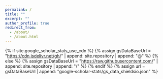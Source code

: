 ```yaml
---
permalink: /
title: ""
excerpt: ""
author_profile: true
redirect_from: 
  - /about/
  - /about.html
---
```


{% if site.google_scholar_stats_use_cdn %}
{% assign gsDataBaseUrl = "https://cdn.jsdelivr.net/gh/" | append: site.repository | append: "@" %}
{% else %}
{% assign gsDataBaseUrl = "https://raw.githubusercontent.com/" | append: site.repository | append: "/" %}
{% endif %}
{% assign url = gsDataBaseUrl | append: "google-scholar-stats/gs_data_shieldsio.json" %}


<div class="section" id="about-section">
<span class='anchor' id='about-the-team'></span>
The ultimate vision for **SketchX** is to understand how seeing can be explained by drawing. In other words, how a better understanding of human sketch data can be translated into insights on how human visual systems operate — and in turn, how such insights can benefit computer vision and cognitive science at large.

SketchX has been actively investigating all aspects of sketch research since 2012. The problems we study range from conventional tasks such as sketch recognition and sketch synthesis, to those we have pioneered, such as fine-grained sketch-based image retrieval and memory-aware forensic sketch analysis.
</div>

<div class="section" id="team-members-section">
<span class='anchor' id='team-members'></span>
## 👥Team Members
<img src="{{ '/images/team_member.png' | relative_url }}" alt="Team Member" style="max-width: 800px; display: block; margin-top: 1em;">
</div>


<div class="section" id="publications-section">
<span class='anchor' id='team-publications'></span>
## 📝 Team Publications
1. [**Deeper, Broader and Artier Domain Generalization**](http://openaccess.thecvf.com/content_iccv_2017/html/Li_Deeper_Broader_and_ICCV_2017_paper.html)  
   *Da Li, Yongxin Yang, Yi-Zhe Song, Timothy M. Hospedales*

2. [**Learning to generalize: Meta-learning for domain generalization**](https://ojs.aaai.org/index.php/AAAI/article/view/11596)  
   *Da Li, Yongxin Yang, Yi-Zhe Song, Timothy M Hospedales* 

3. [**Episodic training for domain generalization**](http://openaccess.thecvf.com/content_ICCV_2019/html/Li_Episodic_Training_for_Domain_Generalization_ICCV_2019_paper.html)  
   *Da Li, Jianshu Zhang, Yongxin Yang, Cong Liu, Yi-Zhe Song, Timothy M Hospedales* 

4. [**Fine-grained visual classification via progressive multi-granularity training of jigsaw patches**](https://link.springer.com/chapter/10.1007/978-3-030-58565-5_10)  
   *Ruoyi Du, Dongliang Chang, Ayan Kumar Bhunia, Jiyang Xie, Yi-Zhe Song, Zhanyu Ma, Jun Guo*

5. [**The devil is in the channels: Mutual-channel loss for fine-grained image classification**](https://ieeexplore.ieee.org/abstract/document/9005389/)  
   *Dongliang Chang, Yifeng Ding, Jiyang Xie, Ayan Kumar Bhunia, Xiaoxu Li, Zhanyu Ma, Ming Wu, Jun Guo, Yi-Zhe Song*

6. [**Fine-grained image analysis with deep learning: A survey**](https://ieeexplore.ieee.org/abstract/document/9609630/)  
   *Xiu-Shen Wei, Yi-Zhe Song, Oisin Mac Aodha, Jianxin Wu, Yuxin Peng, Jinhui Tang, Jian Yang, Serge Belongie* 

7. [**Sketch-a-net: A deep neural network that beats humans**](https://link.springer.com/article/10.1007/s11263-016-0932-3)  
   *Qian Yu, Yongxin Yang, Feng Liu, Yi-Zhe Song, Tao Xiang, Timothy M Hospedales* 

8. [**Deep Spatial-Semantic Attention for Fine-Grained Sketch-Based Image Retrieval**](http://openaccess.thecvf.com/content_iccv_2017/html/Song_Deep_Spatial-Semantic_Attention_ICCV_2017_paper.html)  
   *Jifei Song, Yu Qian, Yi-Zhe Song, Tao Xiang, Timothy Hospedales* 

9. [**Generalizable person re-identification by domain-invariant mapping network**](http://openaccess.thecvf.com/content_CVPR_2019/html/Song_Generalizable_Person_Re-Identification_by_Domain-Invariant_Mapping_Network_CVPR_2019_paper.html)  
   *Jifei Song, Yongxin Yang, Yi-Zhe Song, Tao Xiang, Timothy M Hospedales*

10. [**Sketch-a-net that beats humans**](https://arxiv.org/abs/1501.07873)  
   *Qian Yu, Yongxin Yang, Yi-Zhe Song, Tao Xiang, Timothy Hospedales*
    
11. [**Sketch-based image retrieval via siamese convolutional neural network**](https://ieeexplore.ieee.org/abstract/document/7532801/)  
   *Yonggang Qi, Yi-Zhe Song, Honggang Zhang, Jun Liu* 

12. [**Simpler is better: Few-shot semantic segmentation with classifier weight transformer**](http://openaccess.thecvf.com/content/ICCV2021/html/Lu_Simpler_Is_Better_Few-Shot_Semantic_Segmentation_With_Classifier_Weight_Transformer_ICCV_2021_paper.html)  
   *Zhihe Lu, Sen He, Xiatian Zhu, Li Zhang, Yi-Zhe Song, Tao Xiang*

13. [**Sketchmate: Deep hashing for million-scale human sketch retrieval**](http://openaccess.thecvf.com/content_cvpr_2018/html/Xu_SketchMate_Deep_Hashing_CVPR_2018_paper.html)  
   *Peng Xu, Yongye Huang, Tongtong Yuan, Kaiyue Pang, Yi-Zhe Song, Tao Xiang, Timothy M Hospedales, Zhanyu Ma, Jun Guo*

14. [**Doodle to search: Practical zero-shot sketch-based image retrieval**](http://openaccess.thecvf.com/content_CVPR_2019/html/Dey_Doodle_to_Search_Practical_Zero-Shot_Sketch-Based_Image_Retrieval_CVPR_2019_paper.html)  
   *Sounak Dey, Pau Riba, Anjan Dutta, Josep Llados, Yi-Zhe Song* 

15. [**Text extraction from natural scene image: A survey**](https://www.sciencedirect.com/science/article/pii/S0925231213006309)  
   *Honggang Zhang, Kaili Zhao, Yi-Zhe Song, Jun Guo*

16. [**Stochastic classifiers for unsupervised domain adaptation**](http://openaccess.thecvf.com/content_CVPR_2020/html/Lu_Stochastic_Classifiers_for_Unsupervised_Domain_Adaptation_CVPR_2020_paper.html)  
   *Zhihe Lu, Yongxin Yang, Xiatian Zhu, Cong Liu, Yi-Zhe Song, Tao Xiang*

17. [**Deep learning for free-hand sketch: A survey**](https://ieeexplore.ieee.org/abstract/document/9706366/)  
   *Peng Xu, Timothy M Hospedales, Qiyue Yin, Yi-Zhe Song, Tao Xiang, Liang Wang*

18. [**Your "Flamingo" is My "Bird": Fine-Grained, or Not**](http://openaccess.thecvf.com/content/CVPR2021/html/Chang_Your_Flamingo_is_My_Bird_Fine-Grained_or_Not_CVPR_2021_paper.html)  
   *Dongliang Chang, Kaiyue Pang, Yixiao Zheng, Zhanyu Ma, Yi-Zhe Song, Jun Guo* 

19. [**Style-based global appearance flow for virtual try-on**](http://openaccess.thecvf.com/content/CVPR2022/html/He_Style-Based_Global_Appearance_Flow_for_Virtual_Try-On_CVPR_2022_paper.html)  
   *Sen He, Yi-Zhe Song, Tao Xiang* 

20. [**One loss for all: Deep hashing with a single cosine similarity based learning objective**](https://proceedings.neurips.cc/paper/2021/hash/cbcb58ac2e496207586df2854b17995f-Abstract.html)  
   *Jiun Tian Hoe, Kam Woh Ng, Tianyu Zhang, Chee Seng Chan, Yi-Zhe Song, Tao Xiang*


</div>

<div class="section" id="awards-section">
<span class='anchor' id='honors-and-awards'></span>
## 🎖 Honors and Awards
SketchX has established itself as a world-leading research lab on human sketch analytics. We continue to publish sketch-specific papers in top venues and have enjoyed many academic and commercial achievements, including:
- 🏆 *Best Science Paper Award* at **BMVC 2015**
- 🤝 Collaborations with **law enforcement agencies**
- 🛍️ Partnerships with **online retail platforms**
- *27 x CVPR, 11 x ICCV, 11 x ECCV, 2 x SIGGRAPH Asia, 1 x ICLR, 1 x ICML, 1 x NeurIPS (as of July 2022)*


</div>
<div class="section" id="projects-section">
<span class='anchor' id='projects'></span>
## Projects
projects list


</div>

<div class="section" id="news-section">
<span class='anchor' id='team-news'></span>
## 🔥 Team News
<a class="twitter-timeline" data-height="600" href="https://twitter.com/SketchXlab?ref_src=twsrc%5Etfw">Tweets by SketchXlab</a>
<script async src="https://platform.twitter.com/widgets.js" charset="utf-8"></script>


</div>



<script>
  function showSection(id) {
    document.querySelectorAll('.section').forEach(el => el.style.display = 'none');
    const target = document.getElementById(id);
    if (target) {
      target.style.display = 'block';
      window.scrollTo({ top: 0, behavior: 'smooth' });
    }
  }

  window.onload = () => showSection('about-section');
</script>

<style>
  .section {
    display: none;
    padding: 1em;
  }
</style>








